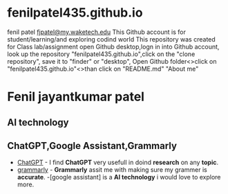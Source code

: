 # fenilpatel435.github.io
fenil patel fjpatel@my.waketech.edu 
This Github account is for student/learning/and exploring codind world
This repository was created for Class lab/assignment 
open Github desktop,logn in into Github account, look up the repository "fenilpatel435.github.io",click on the "clone repository", save it to "finder" or "desktop", Open Github folder<>click on "fenilpatel435.github.io"<>than click on "README.md" 
"About me"
# Fenil jayantkumar patel
 ## AI technology
 ## ChatGPT,Google Assistant,Grammarly 
 - [ChatGPT](https://chatgpt.com) - I find **ChatGPT** very usefull in doind __research__ on any **topic**. 
- [grammarly](https://app.grammarly.com) - **Grammarly** assit me with making sure my grammer is __accurate__. 
-[google assistant] is a **AI technology** i would love to explore more.